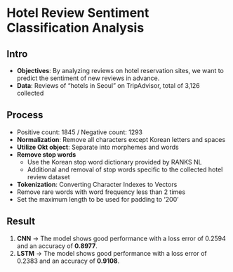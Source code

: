 # Hotel Review Sentiment Classification Analysis

## Intro
- **Objectives**: By analyzing reviews on hotel reservation sites, we want to predict the sentiment of new reviews in advance.
- **Data**: Reviews of “hotels in Seoul” on TripAdvisor, total of 3,126 collected

## Process
- Positive count: 1845 / Negative count: 1293
- **Normalization**: Remove all characters except Korean letters and spaces
- **Utilize Okt object**: Separate into morphemes and words 
- **Remove stop words**
  - Use the Korean stop word dictionary provided by RANKS NL
  - Additional and removal of stop words specific to the collected hotel review dataset
- **Tokenization**: Converting Character Indexes to Vectors
- Remove rare words with word frequency less than 2 times
- Set the maximum length to be used for padding to ‘200’

## Result
1) **CNN** -> The model shows good performance with a loss error of 0.2594 and an accuracy of **0.8977**.
2) **LSTM** -> The model shows good performance with a loss error of 0.2383 and an accuracy of **0.9108**.
